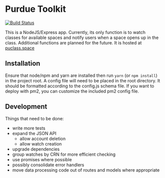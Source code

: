 # Purdue Toolkit
[![Build Status](https://travis-ci.org/moufee/purdue-toolkit.svg?branch=develop)](https://travis-ci.org/moufee/purdue-toolkit)

This is a NodeJS/Express app. Currently, its only function is to watch classes for available spaces and notify users when a space opens up in the class. Additional functions are planned for the future. It is hosted at [puclass.space](http://puclass.space)

## Installation

Ensure that node/npm and yarn are installed then run `yarn` (or `npm install`) in the project root. A config file will need to be placed in the root directory. It should be formatted according to the config.js schema file. If you want to deploy with pm2, you can customize the included pm2 config file.

## Development

Things that need to be done:
* write more tests
* expand the JSON API
    * allow account deletion
    * allow watch creation
* upgrade dependencies
* group watches by CRN for more efficient checking
* use promises where possible
* possibly consolidate error handlers
* move data processing code out of routes and models where appropriate

